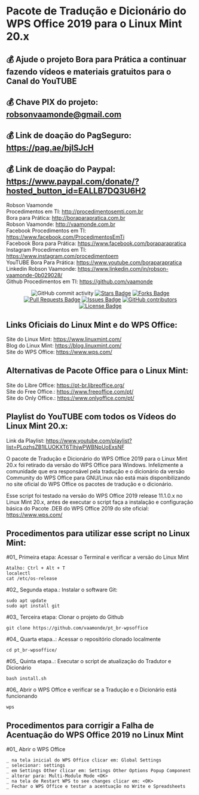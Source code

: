 # Pacote de Tradução e Dicionário do WPS Office 2019 para o Linux Mint 20.x

## 💰 Ajude o projeto Bora para Prática a continuar fazendo vídeos e materiais gratuitos para o Canal do YouTUBE
## 💰 Chave PIX do projeto: robsonvaamonde@gmail.com
## 💰 Link de doação do PagSeguro: https://pag.ae/bjlSJcH
## 💰 Link de doação do Paypal: https://www.paypal.com/donate/?hosted_button_id=EALLB7DQ3U6H2

Robson Vaamonde<br>
Procedimentos em TI: http://procedimentosemti.com.br<br>
Bora para Prática: http://boraparapratica.com.br<br>
Robson Vaamonde: http://vaamonde.com.br<br>
Facebook Procedimentos em TI: https://www.facebook.com/ProcedimentosEmTi<br>
Facebook Bora para Prática: https://www.facebook.com/boraparapratica<br>
Instagram Procedimentos em TI: https://www.instagram.com/procedimentoem<br>
YouTUBE Bora Para Prática: https://www.youtube.com/boraparapratica<br>
Linkedin Robson Vaamonde: https://www.linkedin.com/in/robson-vaamonde-0b029028/<br>
Github Procedimentos em TI: https://github.com/vaamonde<br>

<div align="center">
<img alt="GitHub commit activity" src="https://img.shields.io/github/commit-activity/y/vaamonde/pt_br-wpsoffice?style=plastic">
<a href="https://github.com/vaamonde/pt_br-wpsoffice/stargazers"><img src="https://img.shields.io/github/stars/vaamonde/pt_br-wpsoffice" alt="Stars Badge"/></a>
<a href="https://github.com/vaamonde/pt_br-wpsoffice/network/members"><img src="https://img.shields.io/github/forks/vaamonde/pt_br-wpsoffice" alt="Forks Badge"/></a>
<a href="https://github.com/vaamonde/dpt_br-wpsoffice/pulls"><img src="https://img.shields.io/github/issues-pr/vaamonde/pt_br-wpsoffice" alt="Pull Requests Badge"/></a>
<a href="https://github.com/vaamonde/pt_br-wpsoffice/issues"><img src="https://img.shields.io/github/issues/vaamonde/pt_br-wpsoffice" alt="Issues Badge"/></a>
<a href="https://github.com/vaamonde/pt_br-wpsoffice/graphs/contributors"><img alt="GitHub contributors" src="https://img.shields.io/github/contributors/vaamonde/pt_br-wpsoffice?color=2b9348"></a>
<a href="https://github.com/vaamonde/pt_br-wpsoffice/blob/master/LICENSE"><img src="https://img.shields.io/github/license/vaamonde/pt_br-wpsoffice?color=2b9348" alt="License Badge"/></a>
</div>

## **Links Oficiais do Linux Mint e do WPS Office:**
Site do Linux Mint: https://www.linuxmint.com/​<br>
Blog do Linux Mint: https://blog.linuxmint.com/​<br>
Site do WPS Office: https://www.wps.com/

## **Alternativas de Pacote Office para o Linux Mint:**
Site do Libre Office: https://pt-br.libreoffice.org/<br>
Site do Free Office.: https://www.freeoffice.com/pt/<br>
Site do Only Office.: https://www.onlyoffice.com/pt/

## **Playlist do YouTUBE com todos os Vídeos do Linux Mint 20.x:**
Link da Playlist: https://www.youtube.com/playlist?list=PLozhsZB1lLUOKXT6TIhjwPWBNpUoExsNF

O pacote de Tradução e Dicionário do WPS Office 2019 para o Linux Mint 20.x foi retirado da versão do WPS Office para Windows. Infelizmente a comunidade que era responsável pela tradução e o dicionário da versão Community do WPS Office para GNU/Linux não está mais disponibilizando no site oficial do WPS Office os pacotes de tradução e o dicionário.

Esse script foi testado na versão do WPS Office 2019 release 11.1.0.x no Linux Mint 20.x, antes de executar o script faça a instalação e configuração básica do Pacote .DEB do WPS Office 2019 do site oficial: https://www.wps.com/

## Procedimentos para utilizar esse script no Linux Mint:

#01_ Primeira etapa: Acessar o Terminal e verificar a versão do Linux Mint

	Atalho: Ctrl + Alt + T
	localectl
	cat /etc/os-release

#02_ Segunda etapa.: Instalar o software Git:

	sudo apt update
	sudo apt install git

#03_ Terceira etapa: Clonar o projeto do Github

	git clone https://github.com/vaamonde/pt_br-wpsoffice

#04_ Quarta etapa..: Acessar o repositório clonado localmente

	cd pt_br-wpsoffice/

#05_ Quinta etapa..: Executar o script de atualização do Tradutor e Dicionário

	bash install.sh

#06_ Abrir o WPS Office e verificar se a Tradução e o Dicionário está funcionando

	wps

## Procedimentos para corrigir a Falha de Acentuação do WPS Office 2019 no Linux Mint

#01_ Abrir o WPS Office

	_ na tela inicial do WPS Office clicar em: Global Settings
	_ selecionar: settings
	_ em Settings Other clicar em: Settings Other Options Popup Component
	_ alterar para: Multi-Module Mode <OK>
	_ na tela de Restart WPS to see changes clicar em: <OK>
	_ Fechar o WPS Office e testar a acentuação no Write e Spreadsheets